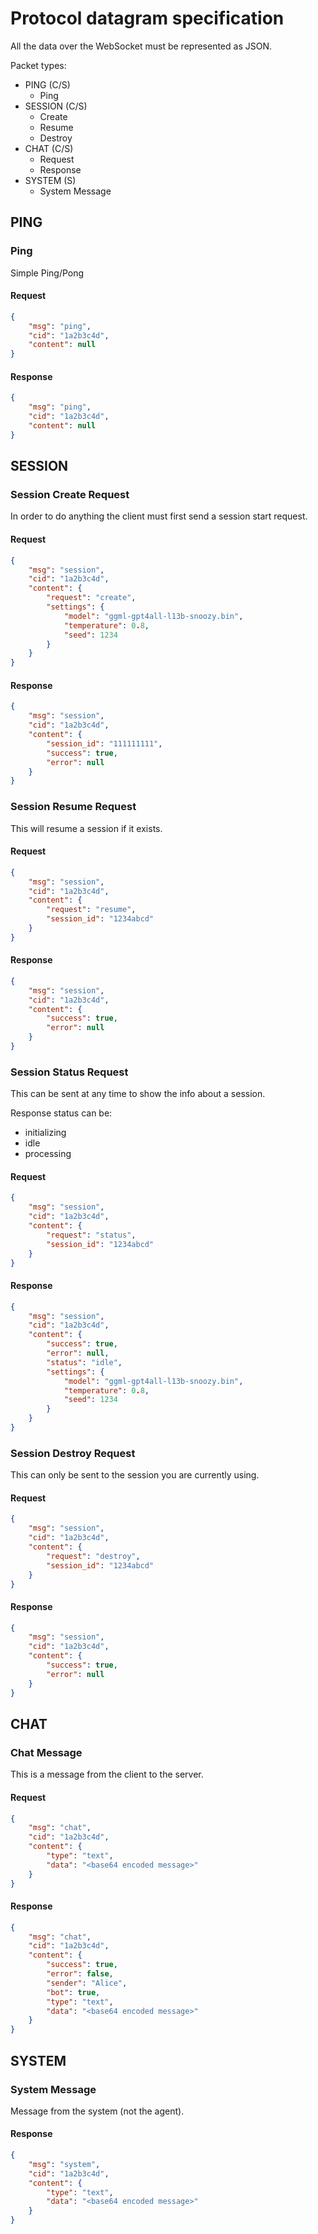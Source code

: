 # Protocol datagram specification

All the data over the WebSocket must be represented as JSON.

Packet types:
- PING (C/S)
  - Ping
- SESSION (C/S)
  - Create
  - Resume
  - Destroy
- CHAT (C/S)
  - Request
  - Response
- SYSTEM (S)
  - System Message





























## PING


### Ping
Simple Ping/Pong

#### Request
```json
{
	"msg": "ping",
	"cid": "1a2b3c4d",
	"content": null
}
```

#### Response
```json
{
	"msg": "ping",
	"cid": "1a2b3c4d",
	"content": null
}
```
































## SESSION






### Session Create Request
In order to do anything the client must first send a session start request.

#### Request
```json
{
	"msg": "session",
	"cid": "1a2b3c4d",
	"content": {
		"request": "create",
		"settings": {
			"model": "ggml-gpt4all-l13b-snoozy.bin",
			"temperature": 0.8,
			"seed": 1234
		}
	}
}
```

#### Response
```json
{
	"msg": "session",
	"cid": "1a2b3c4d",
	"content": {
		"session_id": "111111111",
		"success": true,
		"error": null
	}
}
```











### Session Resume Request
This will resume a session if it exists.

#### Request
```json
{
	"msg": "session",
	"cid": "1a2b3c4d",
	"content": {
		"request": "resume",
		"session_id": "1234abcd"
	}
}
```

#### Response
```json
{
	"msg": "session",
	"cid": "1a2b3c4d",
	"content": {
		"success": true,
		"error": null
	}
}
```












### Session Status Request
This can be sent at any time to show the info about a session.

Response status can be:
- initializing
- idle
- processing

#### Request
```json
{
	"msg": "session",
	"cid": "1a2b3c4d",
	"content": {
		"request": "status",
		"session_id": "1234abcd"
	}
}
```

#### Response
```json
{
	"msg": "session",
	"cid": "1a2b3c4d",
	"content": {
		"success": true,
		"error": null,
		"status": "idle",
		"settings": {
			"model": "ggml-gpt4all-l13b-snoozy.bin",
			"temperature": 0.8,
			"seed": 1234
		}
	}
}
```







### Session Destroy Request
This can only be sent to the session you are currently using.

#### Request
```json
{
	"msg": "session",
	"cid": "1a2b3c4d",
	"content": {
		"request": "destroy",
		"session_id": "1234abcd"
	}
}
```

#### Response
```json
{
	"msg": "session",
	"cid": "1a2b3c4d",
	"content": {
		"success": true,
		"error": null
	}
}
```



































## CHAT






### Chat Message
This is a message from the client to the server.

#### Request
```json
{
	"msg": "chat",
	"cid": "1a2b3c4d",
	"content": {
		"type": "text",
		"data": "<base64 encoded message>"
	}
}
```

#### Response
```json
{
	"msg": "chat",
	"cid": "1a2b3c4d",
	"content": {
		"success": true,
		"error": false,
		"sender": "Alice",
		"bot": true,
		"type": "text",
		"data": "<base64 encoded message>"
	}
}
```



























## SYSTEM


### System Message
Message from the system (not the agent).

#### Response
```json
{
	"msg": "system",
	"cid": "1a2b3c4d",
	"content": {
		"type": "text",
		"data": "<base64 encoded message>"
	}
}
```